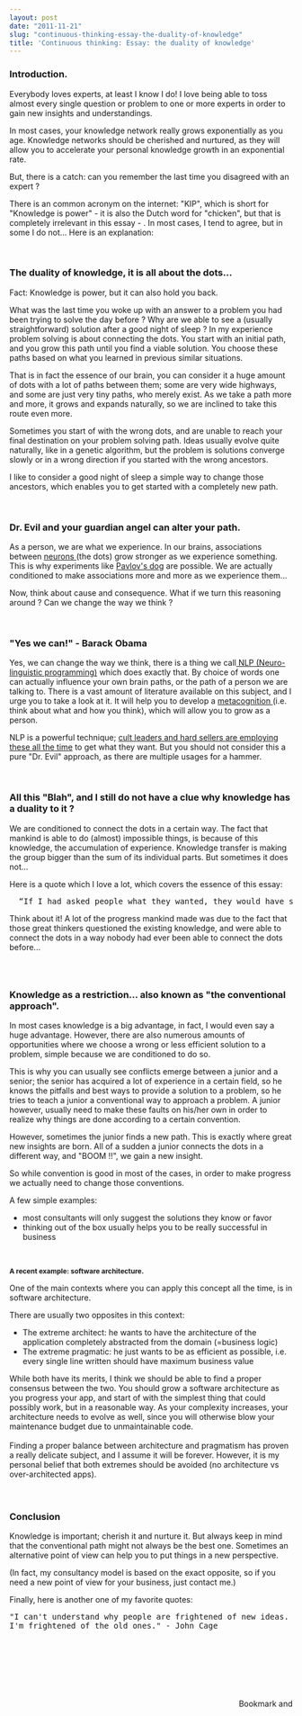 ```yaml
---
layout: post
date: "2011-11-21"
slug: "continuous-thinking-essay-the-duality-of-knowledge"
title: 'Continuous thinking: Essay: the duality of knowledge'
---
```


<h3>Introduction.</h3>
<p>Everybody loves experts, at least I know I do! I love being able to toss almost every single question or problem to one or more experts in order to gain new insights and understandings.</p>
<p>In most cases, your knowledge network really grows exponentially as you age. Knowledge networks should be cherished and nurtured, as they will allow you to accelerate your personal knowledge growth in an exponential rate.</p>
<p>But, there is a catch: can you remember the last time you disagreed with an expert ?</p>
<p>There is an common acronym on the internet: "KIP", which is short for "Knowledge is power" - it is also the Dutch word for "chicken", but that is completely irrelevant in this essay - . In most cases, I tend to agree, but in some I do not... Here is an explanation:</p>
<p></p>
<p>&nbsp;</p>
<h3>The duality of knowledge, it is all about the dots...</h3>
<p>Fact: Knowledge is power, but it can also hold you back.</p>
<p>What was the last time you woke up with an answer to a problem you had been trying to solve the day before ? Why are we able to see a (usually straightforward) solution after a good night of sleep ? In my experience problem solving is about connecting the dots. You start with an initial path, and you grow this path until you find a viable solution. You choose these paths based on what you learned in previous similar situations.</p>
<p>That is in fact the essence of our brain, you can consider it a huge amount of dots with a lot of paths between them; some are very wide highways, and some are just very tiny paths, who merely exist. As we take a path more and more, it grows and expands naturally, so we are inclined to take this route even more.</p>
<p>Sometimes you start of with the wrong dots, and are unable to reach your final destination on your problem solving path. Ideas usually evolve quite naturally, like in a genetic algorithm, but the problem is solutions converge slowly or in a wrong direction if you started with the wrong ancestors.</p>
<p>I like to consider a good night of sleep a simple way to change those ancestors, which enables you to get started with a completely new path.</p>
<p>&nbsp;</p>
<h3>Dr. Evil and your guardian angel can alter your path.</h3>
<p>As a person, we are what we experience. In our brains, associations between <a href="http://en.wikipedia.org/wiki/Neuron" target="_blank">neurons </a>(the dots) grow stronger as we experience something. This is why experiments like <a href="http://en.wikipedia.org/wiki/Pavlov's_dog" target="_blank">Pavlov's dog</a> are possible. We are actually conditioned to make associations more and more as we experience them...</p>
<p>Now, think about cause and consequence. What if we turn this reasoning around ? Can we change the way we think ?</p>
<p>&nbsp;</p>
<h3>"Yes we can!"&nbsp;- Barack Obama</h3>
<p>Yes, we can change the way we think, there is a thing we call<a href="http://en.wikipedia.org/wiki/Neuro-linguistic_programming" target="_blank"> NLP (Neuro-linguistic programming)</a> which does exactly that. By choice of words one can actually influence your own brain paths, or the path of a person we are talking to. There is a vast amount of literature available on this subject, and I urge you to take a look at it. It will help you to develop a <a href="http://en.wikipedia.org/wiki/Metacognition" target="_blank">metacognition </a>(i.e. think about what and how you think), which will allow you to grow as a person.</p>
<p>NLP is a powerful technique; <a href="http://en.wikipedia.org/wiki/Cult#Mind_control" target="_blank">cult leaders and hard sellers are employing these all the time</a> to get what they want. But you should not consider this a pure "Dr. Evil" approach, as there are multiple usages for a hammer.</p>
<p>&nbsp;</p>
<h3>All this "Blah", and I still do not have a clue why knowledge has a duality to it ?</h3>
<p>We are conditioned to connect the dots in a certain way. The fact that mankind is able to do (almost) impossible things, is because of this knowledge, the accumulation of experience. Knowledge transfer is making the group bigger than the sum of its individual parts. But sometimes it does not...</p>
<p>Here is a quote which I love a lot, which covers the essence of this essay:</p>
<pre>  &ldquo;If I had asked people what they wanted, they would have said a faster horse.&rdquo; - Henry Ford</pre>
<p>Think about it! A lot of the progress mankind made was due to the fact that those great thinkers questioned the existing knowledge, and were able to connect the dots in a way nobody had ever been able to connect the dots before...&nbsp;</p>
<h3><br /></h3>
<h3>Knowledge as a restriction... also known as "the conventional approach".</h3>
<p>In most cases knowledge is a big advantage, in fact, I would even say a huge advantage. However, there are also numerous amounts of opportunities where we choose a wrong or less efficient solution to a problem, simple because we are conditioned to do so.</p>
<p>This is why you can usually see conflicts emerge between a junior and a senior; the senior has acquired a lot of experience in a certain field, so he knows the pitfalls and best ways to provide a solution to a problem, so he tries to teach a junior a conventional way to approach a problem. A junior however, usually need to make these faults on his/her own in order to realize why things are done according to a certain convention.</p>
<p>However, sometimes the junior finds a new path.&nbsp;This is exactly where great new insights are born. All of a sudden a junior connects the dots in a different way, and "BOOM !!", we gain a new insight.</p>
<p>So while convention is good in most of the cases, in order to make progress we actually need to change those conventions.</p>
<p>A few simple examples:</p>
<ul>
<li>most consultants will only suggest the solutions they know or favor</li>
<li>thinking out of the box usually helps you to be really successful in business</li>
</ul>
<p>&nbsp;</p>
<p><span style="font-size: 12px; font-weight: bold;">A recent example: software architecture.</span></p>
<p>One of the main contexts where you can apply this concept all the time, is in software architecture.</p>
<p>There are usually two opposites in this context:</p>
<ul>
<li>The extreme architect: he wants to have the architecture of the application completely abstracted from the domain (=business logic)</li>
<li>The extreme pragmatic: he just wants to be as efficient as possible, i.e. every single line written should have maximum business value</li>
</ul>
<div>While both have its merits, I think we should be able to find a proper consensus between the two. You should grow a software architecture as you progress your app, and start of with the simplest thing that could possibly work, but in a reasonable way. As your complexity increases, your architecture needs to evolve as well, since you will otherwise blow your maintenance budget due to unmaintainable code.</div>
<div><br /></div>
<div>Finding a proper balance between architecture and pragmatism has proven a really delicate subject, and I assume it will be forever. However, it is my personal belief that both extremes should be avoided (no architecture vs over-architected apps).</div>
<div><br /></div>
<div><br /></div>
<h3>Conclusion</h3>
<p>Knowledge is important; cherish it and nurture it. But always keep in mind that the conventional path might not always be the best one. Sometimes an alternative point of view can help you to put things in a new perspective.</p>
<p>(In fact, my consultancy model is based on the exact opposite, so if you need a new point of view for your business, just contact me.)</p>
<p>Finally, here is another one of my favorite quotes:</p>
<pre>"I can't understand why people are frightened of new ideas.&nbsp;
I'm frightened of the old ones." - John Cage</pre>
<p><span style="white-space: pre;">&nbsp;</span></p>
<h3><br /></h3>
<p>&nbsp;</p><div style="text-align:right"><a class="addthis_button" href="http://www.addthis.com/bookmark.php?v=250&amp;pub=xa-4aec37702e3161d4"><img src="http://s7.addthis.com/static/btn/v2/lg-share-en.gif" width="125" height="16" alt="Bookmark and Share" style="border:0"/></a><script type="text/javascript" src="http://s7.addthis.com/js/250/addthis_widget.js#pub=xa-4aec37702e3161d4"></script></div>
